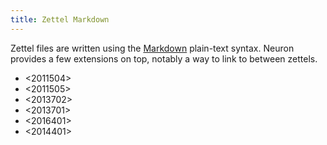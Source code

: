 ```yaml
---
title: Zettel Markdown
---
```


Zettel files are written using the [Markdown](https://en.wikipedia.org/wiki/Markdown) plain-text syntax. Neuron provides a few extensions on top, notably a way to link to between zettels.

* <2011504>
* <2011505>
* <2013702> 
* <2013701> 
* <2016401>
* <2014401>
